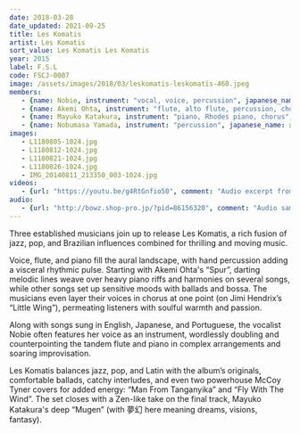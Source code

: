 ```yaml
---
date: 2018-03-28
date_updated: 2021-09-25
title: Les Komatis
artist: Les Komatis
sort_value: Les Komatis Les Komatis
year: 2015
label: F.S.L
code: FSCJ-0007
image: /assets/images/2018/03/leskomatis-leskomatis-460.jpeg
members:
   - {name: Nobie, instrument: "vocal, voice, percussion", japanese_name: ノビー, url: "http://www.nobie.net/"}
   - {name: Akemi Ohta, instrument: "flute, alto flute, percussion, chorus", japanese_name: 太田朱美, url: "https://ohakemi454.wixsite.com/mysite"}
   - {name: Mayuko Katakura, instrument: "piano, Rhodes piano, chorus", japanese_name: 片倉真由子, url: "https://ameblo.jp/mayukokatakura/"}
   - {name: Nobumasa Yamada, instrument: "percussion", japanese_name: 山田ノブマサ}
images:
   - L1180805-1024.jpg
   - L1180812-1024.jpg
   - L1180821-1024.jpg
   - L1180826-1024.jpg
   - IMG_20140811_213350_003-1024.jpg
videos: 
   - {url: "https://youtu.be/g4RtGnfio50", comment: "Audio excerpt from “Spur”, which opens the album"}
audio:
   - {url: "http://bowz.shop-pro.jp/?pid=86156320", comment: "Audio samples available at bowz.shop-pro.jp"}
---
```

Three established musicians join up to release Les Komatis, a rich fusion of jazz, pop, and Brazilian influences combined for thrilling and moving music.

Voice, flute, and piano fill the aural landscape, with hand percussion adding a visceral rhythmic pulse. Starting with Akemi Ohta's “Spur”, darting melodic lines weave over heavy piano riffs and harmonies on several songs, while other songs set up sensitive moods with ballads and bossa. The musicians even layer their voices in chorus at one point (on Jimi Hendrix’s “Little Wing”), permeating listeners with soulful warmth and passion.

Along with songs sung in English, Japanese, and Portuguese, the vocalist Nobie often features her voice as an instrument, wordlessly doubling and counterpointing the tandem flute and piano in complex arrangements and soaring improvisation.

Les Komatis balances jazz, pop, and Latin with the album’s originals, comfortable ballads, catchy interludes, and even two powerhouse McCoy Tyner covers for added energy: “Man From Tanganyika” and “Fly With The Wind”. The set closes with a Zen-like take on the final track, Mayuko Katakura's deep “Mugen” (with 夢幻 here meaning dreams, visions, fantasy).

